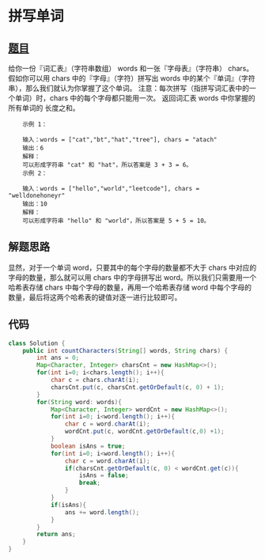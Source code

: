 # 拼写单词

## [题目](https://leetcode-cn.com/problems/find-words-that-can-be-formed-by-characters/)
给你一份『词汇表』（字符串数组） words 和一张『字母表』（字符串） chars。
假如你可以用 chars 中的『字母』（字符）拼写出 words 中的某个『单词』（字符串），那么我们就认为你掌握了这个单词。
注意：每次拼写（指拼写词汇表中的一个单词）时，chars 中的每个字母都只能用一次。
返回词汇表 words 中你掌握的所有单词的 长度之和。 

        示例 1：

        输入：words = ["cat","bt","hat","tree"], chars = "atach"
        输出：6
        解释： 
        可以形成字符串 "cat" 和 "hat"，所以答案是 3 + 3 = 6。
        示例 2：

        输入：words = ["hello","world","leetcode"], chars = "welldonehoneyr"
        输出：10
        解释：
        可以形成字符串 "hello" 和 "world"，所以答案是 5 + 5 = 10。

## 解题思路
显然，对于一个单词 word，只要其中的每个字母的数量都不大于 chars 中对应的字母的数量，那么就可以用 chars 中的字母拼写出 word。所以我们只需要用一个哈希表存储 chars 中每个字母的数量，再用一个哈希表存储 word 中每个字母的数量，最后将这两个哈希表的键值对逐一进行比较即可。

## 代码
```java
class Solution {
    public int countCharacters(String[] words, String chars) {
        int ans = 0;
        Map<Character, Integer> charsCnt = new HashMap<>();
        for(int i=0; i<chars.length(); i++){
            char c = chars.charAt(i);
            charsCnt.put(c, charsCnt.getOrDefault(c, 0) + 1);
        }
        for(String word: words){
            Map<Character, Integer> wordCnt = new HashMap<>();
            for(int i=0; i<word.length(); i++){
                char c = word.charAt(i);
                wordCnt.put(c, wordCnt.getOrDefault(c,0) +1);
            }
            boolean isAns = true;
            for(int i=0; i<word.length(); i++){
                char c = word.charAt(i);
                if(charsCnt.getOrDefault(c, 0) < wordCnt.get(c)){
                    isAns = false;
                    break;
                }
            }
            if(isAns){
                ans += word.length();  
            }
        }
        return ans;
    }
}
```
